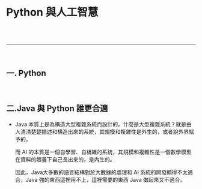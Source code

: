 # Python 與人工智慧


<br>

<br>

---

<br>


## 一. Python 


<br>


## 二.Java 與 Python 誰更合適

* Java 本質上是為構造大型複雜系統而設計的。什麼是大型複雜系統？就是由人清清楚楚描述和構造出來的系統，其規模和複雜性是外生的，或者說外界賦予的。

    而 AI 的本質是一個自學習、自組織的系統，其規模和複雜性是一個數學模型在資料的餵養下自己長出來的，是內生的。

    因此，Java大多數的語言結構對於大數據的處理和 AI 系統的開發顯得不太適合，Java 強的東西這裡用不上，這裡需要的東西 Java 做起來又不適合。

